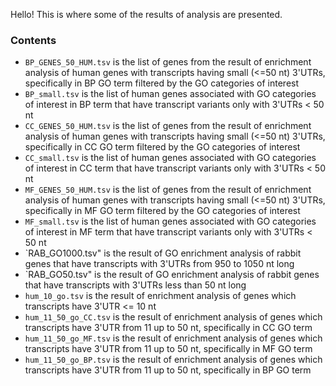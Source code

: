 Hello! This is where some of the results of analysis are presented.  

### Contents

- `BP_GENES_50_HUM.tsv` is the list of genes from the result of enrichment analysis of human genes with transcripts having small (<=50 nt) 3'UTRs, specifically in BP GO term filtered by the GO categories of interest
- `BP_small.tsv` is the list of human genes associated with GO categories of interest in BP term that have transcript variants only with 3'UTRs < 50 nt
- `CC_GENES_50_HUM.tsv` is the list of genes from the result of enrichment analysis of human genes with transcripts having small (<=50 nt) 3'UTRs, specifically in CC GO term filtered by the GO categories of interest
- `CC_small.tsv` is the list of human genes associated with GO categories of interest in CC term that have transcript variants only with 3'UTRs < 50 nt
- `MF_GENES_50_HUM.tsv` is the list of genes from the result of enrichment analysis of human genes with transcripts having small (<=50 nt) 3'UTRs, specifically in MF GO term filtered by the GO categories of interest
- `MF_small.tsv` is the list of human genes associated with GO categories of interest in MF term that have transcript variants only with 3'UTRs < 50 nt
- `RAB_GO1000.tsv" is the result of GO enrichment analysis of rabbit genes that have transcripts with 3'UTRs from 950 to 1050 nt long
- `RAB_GO50.tsv" is the result of GO enrichment analysis of rabbit genes that have transcripts with 3'UTRs less than 50 nt long
- `hum_10_go.tsv` is the result of enrichment analysis of genes which transcripts have 3'UTR <= 10 nt
- `hum_11_50_go_CC.tsv` is the result of enrichment analysis of genes which transcripts have 3'UTR from 11 up to 50 nt, specifically in CC GO term
- `hum_11_50_go_MF.tsv` is the result of enrichment analysis of genes which transcripts have 3'UTR from 11 up to 50 nt, specifically in MF GO term
- `hum_11_50_go_BP.tsv` is the result of enrichment analysis of genes which transcripts have 3'UTR from 11 up to 50 nt, specifically in BP GO term

